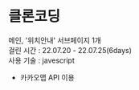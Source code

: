 # 클론코딩
메인, '위치안내' 서브페이지 1개  
걸린 시간 : 22.07.20 - 22.07.25(6days)  
사용 기술 : javescript  
<!-- -->
- 카카오맵 API 이용
